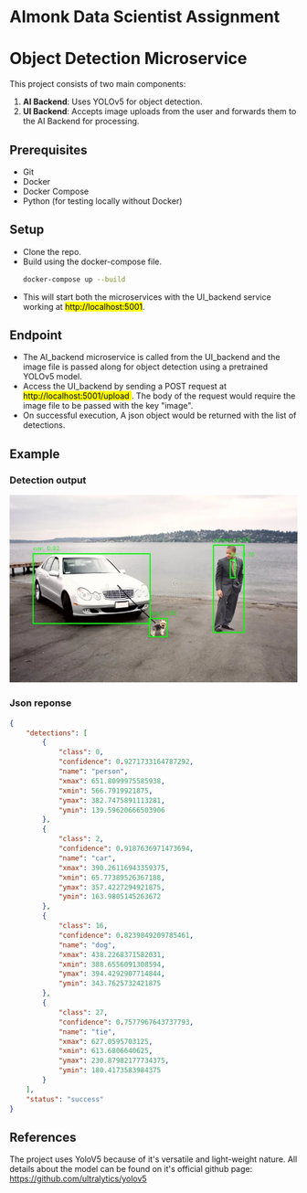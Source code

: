 # AImonk Data Scientist Assignment

# Object Detection Microservice

This project consists of two main components:

1. **AI Backend**: Uses YOLOv5 for object detection.
2. **UI Backend**: Accepts image uploads from the user and forwards them to the AI Backend for processing.

## Prerequisites
- Git
- Docker
- Docker Compose
- Python (for testing locally without Docker)

## Setup
- Clone the repo.
- Build using the docker-compose file.
    ```bash
  docker-compose up --build
- This will start both the microservices with the UI_backend service working at <mark>http://localhost:5001</mark>.

## Endpoint
- The AI_backend microservice is called from the UI_backend and the image file is passed along for object detection using a pretrained YOLOv5 model.
- Access the UI_backend by sending a POST request at <mark>http://localhost:5001/upload </mark>. The body of the request would require the image file to be passed with the key "image".
- On successful execution, A json object would be returned with the list of detections.

## Example
### Detection output

![results_1.jpg](output%2Fresults_1.jpg)
### Json reponse
```json
{
    "detections": [
        {
            "class": 0,
            "confidence": 0.9271733164787292,
            "name": "person",
            "xmax": 651.8099975585938,
            "xmin": 566.7919921875,
            "ymax": 382.7475891113281,
            "ymin": 139.59620666503906
        },
        {
            "class": 2,
            "confidence": 0.9187636971473694,
            "name": "car",
            "xmax": 390.26116943359375,
            "xmin": 65.77389526367188,
            "ymax": 357.4227294921875,
            "ymin": 163.9805145263672
        },
        {
            "class": 16,
            "confidence": 0.8239849209785461,
            "name": "dog",
            "xmax": 438.2268371582031,
            "xmin": 388.6556091308594,
            "ymax": 394.4292907714844,
            "ymin": 343.7625732421875
        },
        {
            "class": 27,
            "confidence": 0.7577967643737793,
            "name": "tie",
            "xmax": 627.0595703125,
            "xmin": 613.6806640625,
            "ymax": 230.87982177734375,
            "ymin": 180.4173583984375
        }
    ],
    "status": "success"
}
```
## References

The project uses YoloV5 because of it's versatile and light-weight nature.
All details about the model can be found on it's official github page:
https://github.com/ultralytics/yolov5

